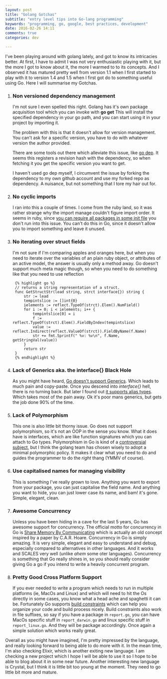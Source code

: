 ```yaml
---
layout: post
title: "Golang Gotchas"
subtitle: "entry level tips into Go-lang programming"
keywords: "programming, go, google, best practices, development"
date: 2016-02-26 14:11
comments: true
categories: dev

---
```


I've been playing around with golang lately, and got to know its intricacies better.
At first, I have to admit I was not very enthusiastic playing with it, but the more I got to know about it, the more I warmed to to its concepts.
And I observed it has matured pretty well from version 1.1 when I first started to play with it to version 1.4 and 1.5 when I first got do to something useful using Go.
Here I will summarise my Gotchas.

1. ### Non versioned dependency management

    I'm not sure I even spelled this right. Golang has it's own package acquisition tool which you can invoke with __go get__
    This will install the specified dependency in your go path, and you can start using it in your project by importing it.

    The problem with this is that it doesn't allow for version management. You can't ask for a specific version, you have to do with
    whatever version the author provided.

    There are some tools out there which alleviate this issue, like [go dep](https://github.com/tools/godep). It seems this
    registers a revision hash with the dependency, so when fetching it you get the specific version you want to get.

    I haven't used go dep myself, I circumvent the issue by forking the dependency to my own github account and use my forked repo as dependency.
    A nuisance, but not something that I tore my hair out for.

2. ### No cyclic imports

    I ran into this a couple of times. I come from the ruby land, so it was rather strange why the import manage couldn't figure
    import order. It seems in ruby, since [you can require all packages in some init file](http://stackoverflow.com/a/396184/1125712)
    you don't run into this issue. You can't do this in Go, since it doesn't allow you to import something and leave it unused.

3. ### No iterating over struct fields

    I'm not sure if I'm comparing apples and oranges here, but when you need to iterate over the variables of an plain ruby object,
    or attributes of an active model, the answer is usually only a method away. Go doesn't support much meta magic though,
    so when you need to do something like that you need to use reflection

        {% highlight go %}
        // returns a string representation of a struct.
        func GetStructStr(lead string, strct interface{}) string {
            str := lead
            tempintslice := []int{0}
            ielements := reflect.TypeOf(strct).Elem().NumField()
            for i := 0; i < ielements; i++ {
                tempintslice[0] = i
                f := reflect.TypeOf(strct).Elem().FieldByIndex(tempintslice)
                value := reflect.Indirect(reflect.ValueOf(strct)).FieldByName(f.Name)
                str += fmt.Sprintf(" %v: %v\n", f.Name, getStringVal(value))
            }
            return str
        }
        {% endhighlight %}

4. ### Lack of Generics aka. the interface{} Black Hole

    As you might have heard, [Go doesn't support Generics](http://yager.io/programming/go.html). Which leads to much pain and copy-paste.
    Once you descend into _interface{}_ hell, there is no turning back. But later I found out [it supports alias types](http://blog.jonathanoliver.com/golang-has-generics/).
    Which takes most of the pain away. Ok it's poor mans generics, but gets the job done 90% of the time.

5. ### Lack of Polymorphism

    This one is also little bit thorny issue. Go does not support polymorphism, so it's not an OOP in the sense you know.
    What it does have is interfaces, which are like function signatures which you can attach to Go types.
    Polymorphism in Go is kind of a [controversial subject](https://www.reddit.com/r/golang/comments/vldyv/less_is_exponentially_more_rob_pike_on_the),
    but I think the golang team has chosen wisely to adopt a minimal polymorphic policy. It makes it clear what you need to do
    and guides the programmer to do the _right_ thang (YMMV of course).

6. ### Use capitalised names for managing visibility

    This is something I've really grown to love. Anything you want to export from your package, you can just capitalise the field name.
    And anything you want to hide, you can just lower case its name, and bam! it's gone. Simple, elegant, clean.

7. ### Awesome Concurrency

    Unless you have been hiding in a cave for the last 5 years, Go has awesome support for concurrency.
    The official motto for concurrency in Go is [Share Memory By Communicating](https://blog.golang.org/share-memory-by-communicating) which
    is actually an old concept inspired by a paper by C.A.R. Hoare. Concurrency in Go is simply amazing.
    It is very simple, elegant and easy to understand and debug, especially compared to alternatives in other languages.
    And it works and SCALES very well (unlike *ahem* some oter languages). Concurrency is something
    that Go really shines in, so you should really consider giving Go a go if you intend to write a
    heavily concurrent program.

8. ### Pretty Good Cross Platform Support

    If you ever needed to write a program which needs to run in multiple platforms (ie, MacOs and Linux) and
    which will need to hit the Os directly in some cases, you know what a head ache and spaghetti it can be.
    Fortunately Go supports [build constraints](https://golang.org/pkg/go/build/) which can help you organize
    your code and build process nicely. Build constraints also work in file suffixes, so say if you have a
    package in `report.go`, you can have MacOs specific stuff in `report_darwin.go` and linux specific stuff in
    `report_linux.go`. And they will be package accordingly. Once again a simple solution which works really great.

Overall as you might have imagined, I'm pretty impressed by the language, and really looking forward to being able to do
more with it. In the mean time, I'm also checking Elixir, which is another exiting new language. I am checking a new
project which I hope I will be able to use it so I hope to be able to blog about it in some near future.
Another interesting new language is Crystal, but I think it is little bit too young at the moment.
They need to go little bit more and mature.
